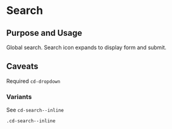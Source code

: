 # Search

## Purpose and Usage
Global search. Search icon expands to display form and submit.

## Caveats
Required `cd-dropdown`

### Variants
See `cd-search--inline`

```
.cd-search--inline

```
